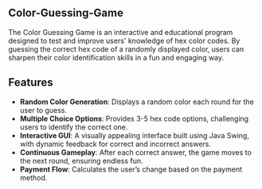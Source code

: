 ## Color-Guessing-Game

The Color Guessing Game is an interactive and educational program designed to test and improve users' knowledge of hex color codes. By guessing the correct hex code of a randomly displayed color, users can sharpen their color identification skills in a fun and engaging way.

## Features

- **Random Color Generation**: Displays a random color each round for the user to guess.
- **Multiple Choice Options**: Provides 3-5 hex code options, challenging users to identify the correct one.
- **Interactive GUI**: A visually appealing interface built using Java Swing, with dynamic feedback for correct and incorrect answers.
- **Continuous Gameplay**: After each correct answer, the game moves to the next round, ensuring endless fun.
- **Payment Flow**: Calculates the user’s change based on the payment method.
